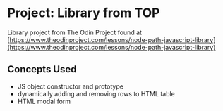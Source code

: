 # Project: Library from TOP

Library project from The Odin Project found at [https://www.theodinproject.com/lessons/node-path-javascript-library](https://www.theodinproject.com/lessons/node-path-javascript-library)

## Concepts Used

- JS object constructor and prototype
- dynamically adding and removing rows to HTML table
- HTML modal form
